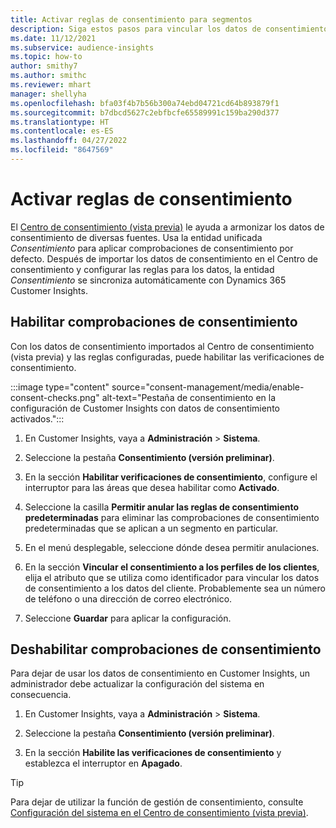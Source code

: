 ```yaml
---
title: Activar reglas de consentimiento para segmentos
description: Siga estos pasos para vincular los datos de consentimiento y activar las verificaciones de consentimiento en Dynamics 365 Customer Insights. Un administrador también puede deshabilitar las verificaciones de consentimiento.
ms.date: 11/12/2021
ms.subservice: audience-insights
ms.topic: how-to
author: smithy7
ms.author: smithc
ms.reviewer: mhart
manager: shellyha
ms.openlocfilehash: bfa03f4b7b56b300a74ebd04721cd64b893879f1
ms.sourcegitcommit: b7dbcd5627c2ebfbcfe65589991c159ba290d377
ms.translationtype: HT
ms.contentlocale: es-ES
ms.lasthandoff: 04/27/2022
ms.locfileid: "8647569"
---
```

# <a name="activate-consent-rules"></a>Activar reglas de consentimiento

El [Centro de consentimiento (vista previa)](consent-management/overview.md) le ayuda a armonizar los datos de consentimiento de diversas fuentes. Usa la entidad unificada *Consentimiento* para aplicar comprobaciones de consentimiento por defecto. Después de importar los datos de consentimiento en el Centro de consentimiento y configurar las reglas para los datos, la entidad *Consentimiento* se sincroniza automáticamente con Dynamics 365 Customer Insights.

## <a name="enable-consent-checks"></a>Habilitar comprobaciones de consentimiento

Con los datos de consentimiento importados al Centro de consentimiento (vista previa) y las reglas configuradas, puede habilitar las verificaciones de consentimiento. 

:::image type="content" source="consent-management/media/enable-consent-checks.png" alt-text="Pestaña de consentimiento en la configuración de Customer Insights con datos de consentimiento activados.":::

1. En Customer Insights, vaya a **Administración** > **Sistema**.

1. Seleccione la pestaña **Consentimiento (versión preliminar)**.

1. En la sección **Habilitar verificaciones de consentimiento**, configure el interruptor para las áreas que desea habilitar como **Activado**.

1. Seleccione la casilla **Permitir anular las reglas de consentimiento predeterminadas** para eliminar las comprobaciones de consentimiento predeterminadas que se aplican a un segmento en particular. 

1. En el menú desplegable, seleccione dónde desea permitir anulaciones.     

1. En la sección **Vincular el consentimiento a los perfiles de los clientes**, elija el atributo que se utiliza como identificador para vincular los datos de consentimiento a los datos del cliente. Probablemente sea un número de teléfono o una dirección de correo electrónico. 

1. Seleccione **Guardar** para aplicar la configuración.

## <a name="disable-consent-checks"></a>Deshabilitar comprobaciones de consentimiento

Para dejar de usar los datos de consentimiento en Customer Insights, un administrador debe actualizar la configuración del sistema en consecuencia.

1. En Customer Insights, vaya a **Administración** > **Sistema**.

1. Seleccione la pestaña **Consentimiento (versión preliminar)**.

1. En la sección **Habilite las verificaciones de consentimiento** y establezca el interruptor en **Apagado**.

> [!TIP]
> Para dejar de utilizar la función de gestión de consentimiento, consulte [Configuración del sistema en el Centro de consentimiento (vista previa)](consent-management/system-settings.md).
